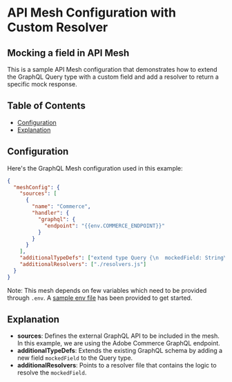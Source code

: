 # API Mesh Configuration with Custom Resolver

## Mocking a field in API Mesh

This is a sample API Mesh configuration that demonstrates how to extend the GraphQL Query type with a custom field and add a resolver to return a specific mock response.

## Table of Contents

- [Configuration](#configuration)
- [Explanation](#explanation)

## Configuration

Here's the GraphQL Mesh configuration used in this example:

```json
{
  "meshConfig": {
    "sources": [
      {
        "name": "Commerce",
        "handler": {
          "graphql": {
            "endpoint": "{{env.COMMERCE_ENDPOINT}}"
          }
        }
      }
    ],
    "additionalTypeDefs": ["extend type Query {\n  mockedField: String\n}"],
    "additionalResolvers": ["./resolvers.js"]
  }
}
```

Note: This mesh depends on few variables which need to be provided through `.env`. A [sample env file](./sample.env) has been provided to get started.

## Explanation

- **sources**: Defines the external GraphQL API to be included in the mesh. In this example, we are using the Adobe Commerce GraphQL endpoint.
- **additionalTypeDefs**: Extends the existing GraphQL schema by adding a new field `mockedField` to the Query type.
- **additionalResolvers**: Points to a resolver file that contains the logic to resolve the `mockedField`.
